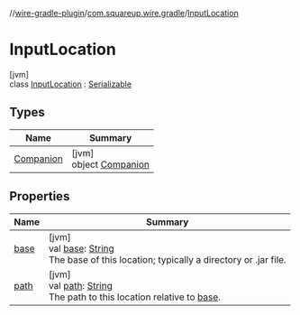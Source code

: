 //[wire-gradle-plugin](../../../index.md)/[com.squareup.wire.gradle](../index.md)/[InputLocation](index.md)

# InputLocation

[jvm]\
class [InputLocation](index.md) : [Serializable](https://docs.oracle.com/javase/8/docs/api/java/io/Serializable.html)

## Types

| Name | Summary |
|---|---|
| [Companion](-companion/index.md) | [jvm]<br>object [Companion](-companion/index.md) |

## Properties

| Name | Summary |
|---|---|
| [base](base.md) | [jvm]<br>val [base](base.md): [String](https://kotlinlang.org/api/latest/jvm/stdlib/kotlin/-string/index.html)<br>The base of this location; typically a directory or .jar file. |
| [path](path.md) | [jvm]<br>val [path](path.md): [String](https://kotlinlang.org/api/latest/jvm/stdlib/kotlin/-string/index.html)<br>The path to this location relative to [base](base.md). |
